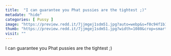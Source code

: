 ```yaml
---
title:  "I can guarantee you Phat pussies are the tightest ;)"
metadate: "hide"
categories: [ Pussy ]
image: "https://preview.redd.it/7jjmgej1sdm51.jpg?auto=webp&s=f0c94f1b1e99d45a7a92d7c125f1b58965400a08"
thumb: "https://preview.redd.it/7jjmgej1sdm51.jpg?width=1080&crop=smart&auto=webp&s=093496fcc134b5afdcc2e7d09a57bd1f3afe2044"
visit: ""
---
```

I can guarantee you Phat pussies are the tightest ;)
